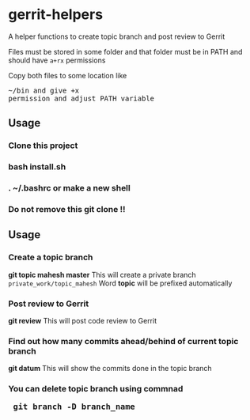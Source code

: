 # gerrit-helpers
A helper functions to create topic branch and post review to Gerrit

Files must be stored in some folder and that folder must be in PATH and should have <code>a+rx</code> permissions

Copy both files to some location like <pre>~/bin and give +x permission and adjust PATH variable</pre>

## Usage
### Clone this project
### bash install.sh 
### . ~/.bashrc or make a new shell 
### Do not remove this git clone !! 

## Usage

### Create a topic branch

**git topic mahesh master**
This will create a private branch <code>private_work/topic_mahesh</code>
Word **topic** will be prefixed automatically 



### Post review to Gerrit
**git review**
This will post code review to Gerrit


### Find out how many commits ahead/behind of current topic branch 
**git datum**
This will show the commits done in the topic branch


### You can delete topic branch using commnad <pre> git branch -D branch_name </pre>





